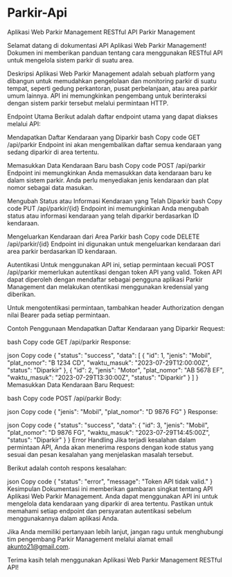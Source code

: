 # Parkir-Api
Aplikasi Web Parkir Management RESTful API
Parkir Management

Selamat datang di dokumentasi API Aplikasi Web Parkir Management! Dokumen ini memberikan panduan tentang cara menggunakan RESTful API untuk mengelola sistem parkir di suatu area.

Deskripsi
Aplikasi Web Parkir Management adalah sebuah platform yang dibangun untuk memudahkan pengelolaan dan monitoring parkir di suatu tempat, seperti gedung perkantoran, pusat perbelanjaan, atau area parkir umum lainnya. API ini memungkinkan pengembang untuk berinteraksi dengan sistem parkir tersebut melalui permintaan HTTP.

Endpoint Utama
Berikut adalah daftar endpoint utama yang dapat diakses melalui API:

Mendapatkan Daftar Kendaraan yang Diparkir
bash
Copy code
GET /api/parkir
Endpoint ini akan mengembalikan daftar semua kendaraan yang sedang diparkir di area tertentu.

Memasukkan Data Kendaraan Baru
bash
Copy code
POST /api/parkir
Endpoint ini memungkinkan Anda memasukkan data kendaraan baru ke dalam sistem parkir. Anda perlu menyediakan jenis kendaraan dan plat nomor sebagai data masukan.

Mengubah Status atau Informasi Kendaraan yang Telah Diparkir
bash
Copy code
PUT /api/parkir/{id}
Endpoint ini memungkinkan Anda mengubah status atau informasi kendaraan yang telah diparkir berdasarkan ID kendaraan.

Mengeluarkan Kendaraan dari Area Parkir
bash
Copy code
DELETE /api/parkir/{id}
Endpoint ini digunakan untuk mengeluarkan kendaraan dari area parkir berdasarkan ID kendaraan.

Autentikasi
Untuk menggunakan API ini, setiap permintaan kecuali POST /api/parkir memerlukan autentikasi dengan token API yang valid. Token API dapat diperoleh dengan mendaftar sebagai pengguna aplikasi Parkir Management dan melakukan otentikasi menggunakan kredensial yang diberikan.

Untuk mengotentikasi permintaan, tambahkan header Authorization dengan nilai Bearer <token> pada setiap permintaan.

Contoh Penggunaan
Mendapatkan Daftar Kendaraan yang Diparkir
Request:

bash
Copy code
GET /api/parkir
Response:

json
Copy code
{
  "status": "success",
  "data": [
    {
      "id": 1,
      "jenis": "Mobil",
      "plat_nomor": "B 1234 CD",
      "waktu_masuk": "2023-07-29T12:00:00Z",
      "status": "Diparkir"
    },
    {
      "id": 2,
      "jenis": "Motor",
      "plat_nomor": "AB 5678 EF",
      "waktu_masuk": "2023-07-29T13:30:00Z",
      "status": "Diparkir"
    }
  ]
}
Memasukkan Data Kendaraan Baru
Request:

bash
Copy code
POST /api/parkir
Body:

json
Copy code
{
  "jenis": "Mobil",
  "plat_nomor": "D 9876 FG"
}
Response:

json
Copy code
{
  "status": "success",
  "data": {
    "id": 3,
    "jenis": "Mobil",
    "plat_nomor": "D 9876 FG",
    "waktu_masuk": "2023-07-29T14:45:00Z",
    "status": "Diparkir"
  }
}
Error Handling
Jika terjadi kesalahan dalam permintaan API, Anda akan menerima respons dengan kode status yang sesuai dan pesan kesalahan yang menjelaskan masalah tersebut.

Berikut adalah contoh respons kesalahan:

json
Copy code
{
  "status": "error",
  "message": "Token API tidak valid."
}
Kesimpulan
Dokumentasi ini memberikan gambaran singkat tentang API Aplikasi Web Parkir Management. Anda dapat menggunakan API ini untuk mengelola data kendaraan yang diparkir di area tertentu. Pastikan untuk memahami setiap endpoint dan persyaratan autentikasi sebelum menggunakannya dalam aplikasi Anda.

Jika Anda memiliki pertanyaan lebih lanjut, jangan ragu untuk menghubungi tim pengembang Parkir Management melalui alamat email akunto21@gmail.com.

Terima kasih telah menggunakan Aplikasi Web Parkir Management RESTful API!
